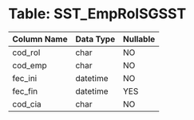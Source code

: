 # Table: SST_EmpRolSGSST

| Column Name | Data Type | Nullable |
|-------------|-----------|----------|
| cod_rol | char | NO |
| cod_emp | char | NO |
| fec_ini | datetime | NO |
| fec_fin | datetime | YES |
| cod_cia | char | NO |
